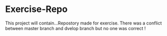 # Exercise-Repo
This project will contain...Repostory made for exercise.
There was a conflict between master branch and dvelop branch but no one was correct ! 
